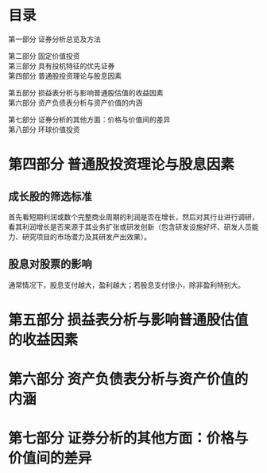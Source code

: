 # 目录
第一部分 证券分析总览及方法   

第二部分 固定价值投资   
第三部分 具有投机特征的优先证券   
第四部分 普通股投资理论与股息因素   

第五部分 损益表分析与影响普通股估值的收益因素   
第六部分 资产负债表分析与资产价值的内涵   

第七部分 证券分析的其他方面：价格与价值间的差异   
第八部分 环球价值投资   

# 第四部分 普通股投资理论与股息因素 
## 成长股的筛选标准
首先看短期利润或数个完整商业周期的利润是否在增长，然后对其行业进行调研，看其利润增长是否来源于其业务扩张或研发创新（包含研发设施好坏、研发人员能力、研究项目的市场潜力及其研发产出效果）。

## 股息对股票的影响
通常情况下，股息支付越大，盈利越大；若股息支付很小，除非盈利特别大。

# 第五部分 损益表分析与影响普通股估值的收益因素
# 第六部分 资产负债表分析与资产价值的内涵
# 第七部分 证券分析的其他方面：价格与价值间的差异 
